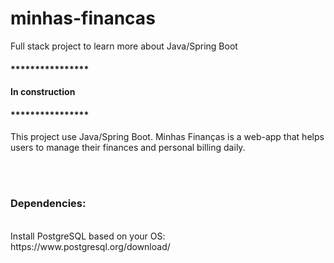 # minhas-financas
Full stack project to learn more about Java/Spring Boot<br />


#### ****************
#### In construction
#### ****************<br />


This project use Java/Spring Boot.
Minhas Finanças is a web-app that helps users to manage their finances and personal billing daily.

<br /><br />
### Dependencies:
<br />
Install PostgreSQL based on your OS:
https://www.postgresql.org/download/
